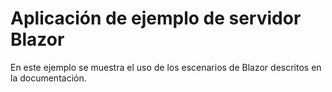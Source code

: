 # <a name="blazor-server-sample-app"></a>Aplicación de ejemplo de servidor Blazor

En este ejemplo se muestra el uso de los escenarios de Blazor descritos en la documentación.
